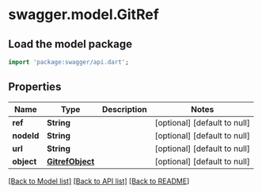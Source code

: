 # swagger.model.GitRef

## Load the model package
```dart
import 'package:swagger/api.dart';
```

## Properties
Name | Type | Description | Notes
------------ | ------------- | ------------- | -------------
**ref** | **String** |  | [optional] [default to null]
**nodeId** | **String** |  | [optional] [default to null]
**url** | **String** |  | [optional] [default to null]
**object** | [**GitrefObject**](GitrefObject.md) |  | [optional] [default to null]

[[Back to Model list]](../README.md#documentation-for-models) [[Back to API list]](../README.md#documentation-for-api-endpoints) [[Back to README]](../README.md)

